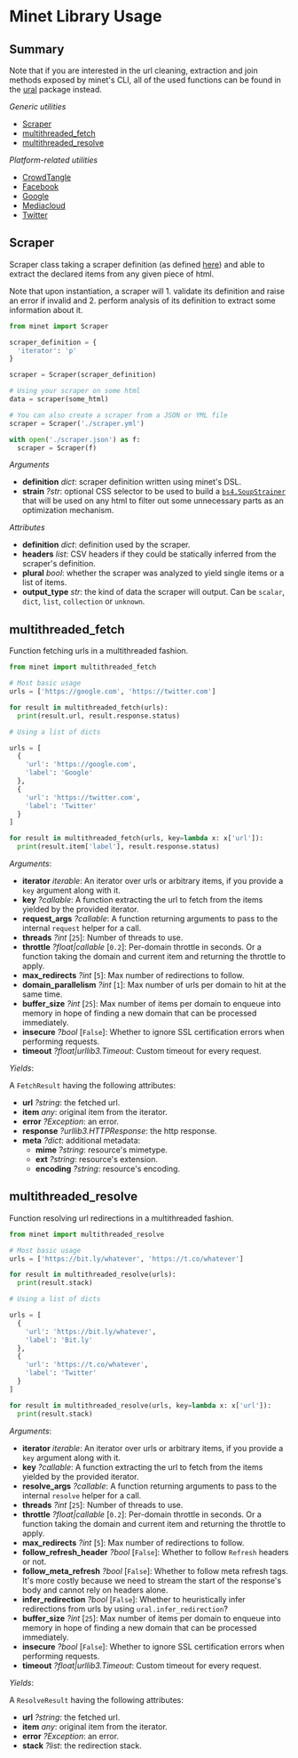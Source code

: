 # Minet Library Usage

## Summary

Note that if you are interested in the url cleaning, extraction and join methods exposed by minet's CLI, all of the used functions can be found in the [ural](https://github.com/medialab/ural) package instead.

*Generic utilities*

* [Scraper](#scraper)
* [multithreaded_fetch](#multithreaded_fetch)
* [multithreaded_resolve](#multithreaded_resolve)

*Platform-related utilities*

* [CrowdTangle](./crowdtangle.md)
* [Facebook](./facebook.md)
* [Google](./google.md)
* [Mediacloud](./mediacloud.md)
* [Twitter](./twitter.md)

## Scraper

Scraper class taking a scraper definition (as defined [here](../cookbook/scraping_dsl.md)) and able to extract the declared items from any given piece of html.

Note that upon instantiation, a scraper will 1. validate its definition and raise an error if invalid and 2. perform analysis of its definition to extract some information about it.

```python
from minet import Scraper

scraper_definition = {
  'iterator': 'p'
}

scraper = Scraper(scraper_definition)

# Using your scraper on some html
data = scraper(some_html)

# You can also create a scraper from a JSON or YML file
scraper = Scraper('./scraper.yml')

with open('./scraper.json') as f:
  scraper = Scraper(f)
```

*Arguments*

* **definition** *dict*: scraper definition written using minet's DSL.
* **strain** *?str*: optional CSS selector to be used to build a [`bs4.SoupStrainer`](https://www.crummy.com/software/BeautifulSoup/bs4/doc/#parsing-only-part-of-a-document) that will be used on any html to filter out some unnecessary parts as an optimization mechanism.

*Attributes*

* **definition** *dict*: definition used by the scraper.
* **headers** *list*: CSV headers if they could be statically inferred from the scraper's definition.
* **plural** *bool*: whether the scraper was analyzed to yield single items or a list of items.
* **output_type** *str*: the kind of data the scraper will output. Can be `scalar`, `dict`, `list`, `collection` or `unknown`.

## multithreaded_fetch

Function fetching urls in a multithreaded fashion.

```python
from minet import multithreaded_fetch

# Most basic usage
urls = ['https://google.com', 'https://twitter.com']

for result in multithreaded_fetch(urls):
  print(result.url, result.response.status)

# Using a list of dicts

urls = [
  {
    'url': 'https://google.com',
    'label': 'Google'
  },
  {
    'url': 'https://twitter.com',
    'label': 'Twitter'
  }
]

for result in multithreaded_fetch(urls, key=lambda x: x['url']):
  print(result.item['label'], result.response.status)
```

*Arguments*:

* **iterator** *iterable*: An iterator over urls or arbitrary items, if you provide a `key` argument along with it.
* **key** *?callable*: A function extracting the url to fetch from the items yielded by the provided iterator.
* **request_args** *?callable*: A function returning arguments to pass to the internal `request` helper for a call.
* **threads** *?int* [`25`]: Number of threads to use.
* **throttle** *?float|callable* [`0.2`]: Per-domain throttle in seconds. Or a function taking the domain and current item and returning the throttle to apply.
* **max_redirects** *?int* [`5`]: Max number of redirections to follow.
* **domain_parallelism** *?int* [`1`]: Max number of urls per domain to hit at the same time.
* **buffer_size** *?int* [`25`]: Max number of items per domain to enqueue into memory in hope of finding a new domain that can be processed immediately.
* **insecure** *?bool* [`False`]: Whether to ignore SSL certification errors when performing requests.
* **timeout** *?float|urllib3.Timeout*: Custom timeout for every request.

*Yields*:

A `FetchResult` having the following attributes:

* **url** *?string*: the fetched url.
* **item** *any*: original item from the iterator.
* **error** *?Exception*: an error.
* **response** *?urllib3.HTTPResponse*: the http response.
* **meta** *?dict*: additional metadata:
  * **mime** *?string*: resource's mimetype.
  * **ext** *?string*: resource's extension.
  * **encoding** *?string*: resource's encoding.


## multithreaded_resolve

Function resolving url redirections in a multithreaded fashion.

```python
from minet import multithreaded_resolve

# Most basic usage
urls = ['https://bit.ly/whatever', 'https://t.co/whatever']

for result in multithreaded_resolve(urls):
  print(result.stack)

# Using a list of dicts

urls = [
  {
    'url': 'https://bit.ly/whatever',
    'label': 'Bit.ly'
  },
  {
    'url': 'https://t.co/whatever',
    'label': 'Twitter'
  }
]

for result in multithreaded_resolve(urls, key=lambda x: x['url']):
  print(result.stack)
```

*Arguments*:

* **iterator** *iterable*: An iterator over urls or arbitrary items, if you provide a `key` argument along with it.
* **key** *?callable*: A function extracting the url to fetch from the items yielded by the provided iterator.
* **resolve_args** *?callable*: A function returning arguments to pass to the internal `resolve` helper for a call.
* **threads** *?int* [`25`]: Number of threads to use.
* **throttle** *?float|callable* [`0.2`]: Per-domain throttle in seconds. Or a function taking the domain and current item and returning the throttle to apply.
* **max_redirects** *?int* [`5`]: Max number of redirections to follow.
* **follow_refresh_header** *?bool* [`False`]: Whether to follow `Refresh` headers or not.
* **follow_meta_refresh** *?bool* [`False`]: Whether to follow meta refresh tags. It's more costly because we need to stream the start of the response's body and cannot rely on headers alone.
* **infer_redirection** *?bool* [`False`]: Whether to heuristically infer redirections from urls by using `ural.infer_redirection`?
* **buffer_size** *?int* [`25`]: Max number of items per domain to enqueue into memory in hope of finding a new domain that can be processed immediately.
* **insecure** *?bool* [`False`]: Whether to ignore SSL certification errors when performing requests.
* **timeout** *?float|urllib3.Timeout*: Custom timeout for every request.

*Yields*:

A `ResolveResult` having the following attributes:

* **url** *?string*: the fetched url.
* **item** *any*: original item from the iterator.
* **error** *?Exception*: an error.
* **stack** *?list*: the redirection stack.
